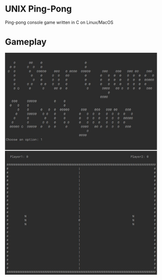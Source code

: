 # UNIX Ping-Pong
Ping-pong console game written in C on Linux/MacOS

# Gameplay

![game-intro](assets/intro.jpg)
![game-field](assets/game-field.jpg)
